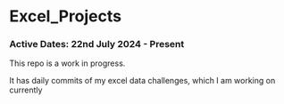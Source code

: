 # Excel_Projects

### Active Dates: 22nd July 2024 - Present

This repo is a work in progress.


It has daily commits of my excel data challenges, which I am working on currently
